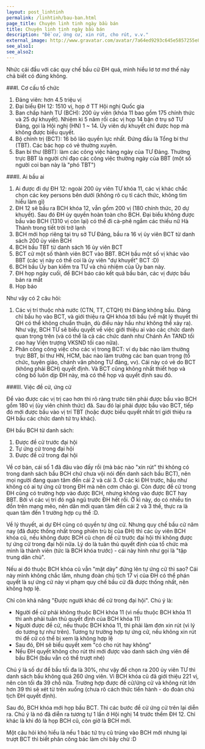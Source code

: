 ```yaml
---
layout: post_linhtinh
permalink: /linhtinh/bau-ban.html
page_title: Chuyện linh tinh ngày bầu bán
title: Chuyện linh tinh ngày bầu bán
description: "Đề cử, ứng cử, xin rút, cho rút, v.v."
external_image: http://www.gravatar.com/avatar/7a64ed9293c645e5857255e8f2320a8d?s=292
see_also1:
see_also2:
---
```


Nhức cái đầu với các quy chế bầu cử ĐH quá, mình hiểu lơ tơ mơ thế này chả biết có đúng không.

###I. Cơ cấu tổ chức

1. Đảng viên: hơn 4.5 triệu vị
2. Đại biểu ĐH 12: 1510 vị, họp ở TT Hội nghị Quốc gia
2. Ban chấp hành TƯ (BCH): 200 ủy viên (khóa 11 bao gồm 175 chính thức và 25 dự khuyết). Nhiệm kì 5 năm rồi các vị họp 14 bận ở trụ sở TƯ Đảng, gọi là Hội nghị (HN) 1 ~ 14. Ủy viên dự khuyết chỉ được họp mà không được biểu quyết.
3. Bộ chính trị (BCT): 16 bô lão quyền lực nhất. Đứng đầu là Tổng bí thư (TBT). Các bác họp có vẻ thường xuyên.
4. Ban bí thư (BBT): làm các công việc hàng ngày của TƯ Đảng. Thường trực BBT là người chỉ đạo các công việc thường ngày của BBT (một số người coi bạn này là "phó TBT")

###II. Ai bầu ai

1. Ai được đi dự ĐH 12: ngoài 200 ủy viên TƯ khóa 11, các vị khác chắc chọn các key persons bên dưới (không rõ cụ tỉ cách thức, không tìm hiểu làm gì)
2. ĐH 12 sẽ bầu ra BCH khóa 12, vẫn gồm 200 vị (180 chính thức, 20 dự khuyết). Sau đó ĐH ủy quyền hoàn toàn cho BCH. Đại biểu không được bầu vào BCH (1310 vị còn lại) có thể đi cà-phê ngắm các thiếu nữ Hà Thành trong tiết trời trở lạnh
3. BCH mới họp riêng tại trụ sở TƯ Đảng, bầu ra 16 vị ủy viên BCT từ danh sách 200 ủy viên BCH
4. BCH bầu TBT từ danh sách 16 ủy viên BCT
5. BCT cử một số thành viên BCT vào BBT. BCH bầu một số vị khác vào BBT (các vị này có thể coi là ủy viên "dự khuyết" BCT :D)
6. BCH bầu Ủy ban kiểm tra TƯ và chủ nhiệm của Ủy ban này.
7. ĐH họp ngày cuối, để BCH báo cáo kết quả bầu bán, các vị được bầu bán ra mắt
8. Họp báo

Như vậy có 2 câu hỏi:

1. Các vị trí thuộc nhà nước (CTN, TT, CTQH) thì Đảng không bầu. Đảng chỉ bầu họ vào BCT, và giới thiệu ra QH khóa tới bầu (về mặt lý thuyết thì QH có thể không chuẩn thuận, dù điều này hầu như không thể xảy ra). Như vậy, BCH TƯ sẽ biểu quyết về việc giới thiệu ai vào các chức danh quan trọng trên (và có thể là cả các chức danh như Chánh Án TAND tối cao hay Viện trượng VKSND tối cao nữa).
2. Phân công công việc cho các vị trong BCT: ví dụ bác nào làm thường trực BBT, bí thư HN, HCM, bác nào làm trưởng các ban quan trọng (tổ chức, tuyên giáo, chánh văn phòng TƯ đảng, vv). Cái này có vẻ do BCT (không phải BCH) quyết định. Và BCT cũng không nhất thiết họp và công bố luôn dịp ĐH này, mà có thể họp và quyết định sau đó.

###III. Việc đề cử, ứng cử

Để vào được các vị trị cao hơn thì rõ ràng trước tiên phải được bầu vào BCH gồm 180 vị (ủy viên chính thức) đã. Sau đó lại phải được bầu vào BCT, tiếp đó mới được bầu vào vị trí TBT (hoặc được biểu quyết nhất trí giới thiệu ra QH bầu các chức danh tứ trụ khác).

ĐH bầu BCH từ danh sách:

1. Được đề cử trước đại hội
2. Tự ứng cử trong đại hội
3. Được đề cử trong đại hội

Về cơ bản, cái số 1 đã đâu vào đấy rồi (mà bác nào "xin rút" thì không có trong danh sách bầu BCH chứ chưa vội nói đến danh sách bầu BCT), nên mọi người đang quan tâm đến cái 2 và cái 3. Ở các kì ĐH trước, hầu như không có ai tự ứng cử trong ĐH mà nên cơm cháo gì. Còn được đề cử trong ĐH cũng có trường hợp vào được BCH, nhưng không vào được BCT hay BBT. Bởi vì các vị trí đó ngã ngũ trước ĐH hết rồi. Ở kì này, do có nhiều tin đồn trên mạng mẽo, nên dân mới quan tâm đến cái 2 và 3 thế, thực ra là quan tâm đến 1 trường hợp cụ thể :D.

Về lý thuyết, ai dự ĐH cũng có quyền tự ứng cử. Nhưng quy chế bầu cử năm nay (đã được thống nhất trong phiên trù bị của ĐH) thì các ủy viên BCH khóa cũ, nếu không được BCH cũ chọn đề cử trước đại hội thì không được tự ứng cử trong đại hội nữa. Lý do là tuân thủ quyết định của tổ chức mà mình là thành viên (tức là BCH khóa trước) - cái này hình như gọi là "tập trung dân chủ".

Nếu ai đó thuộc BCH khóa cũ vẫn "mặt dày" đứng lên tự ứng cử thì sao? Cái này mình không chắc lắm, nhưng đoàn chủ tịch 17 vị của ĐH có thể phán quyết là sự ứng cử này vi phạm quy chế bầu cử đã được thống nhất, nên không hợp lệ.

Chỉ còn khả năng "Được người khác đề cử trong đại hội". Chú ý là:

- Người đề cử phải không thuộc BCH khóa 11 (vì nếu thuộc BCH khóa 11 thì anh phải tuân thủ quyết định của BCH khóa 11)
- Người được đề cử, nếu thuộc BCH khóa 11, thì phải làm đơn xin rút (vì lý do tương tự như trên). Tương tự trường hợp tự ứng cử, nếu không xin rút thì đề cử có thể bị xem là không hợp lệ
- Sau đó, ĐH sẽ biểu quyết xem "có cho rút hay không"
- Nếu ĐH quyết không cho rút thì mới được vào danh sách ứng viên để bầu BCH (bầu vẫn có thể trượt nhé)

Chú ý là số dư để bầu tối đa là 30%, như vậy để chọn ra 200 ủy viên TƯ thì danh sách bầu không quá 260 ứng viên. Vì BCH khóa cũ đã giới thiệu 221 vị, nên còn tối đa 39 chỗ nữa. Trường hợp được đề cử/ứng cử và không rút lớn hơn 39 thì sẽ xét từ trên xuống (chưa rõ cách thức tiến hành - do đoàn chủ tịch ĐH quyết định).

Sau đó, BCH khóa mới họp bầu BCT. Thì các bước đề cử ứng cử trên lại diễn ra. Chú ý là nó đã diễn ra tương tự 1 lần ở Hội nghị 14 trước thềm ĐH 12. Chỉ khác là khi đó là họp BCH cũ, còn giờ là BCH mới.

Một câu hỏi khó hiểu là nếu 1 bác tứ trụ cũ trúng vào BCH mới nhưng lại trượt BCT thì biết phân công bác làm chi bây chừ :D
